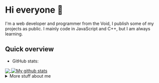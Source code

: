 # Hi everyone :wave:

I'm a web developer and programmer from the Void, I publish some of my projects as public.
I mainly code in JavaScript and C++, but I am always learning.

## Quick overview
* GitHub stats:  
<a href="https://antidev.xyz">
  <!-- Change the `github-readme-stats.anuraghazra1.vercel.app` to `github-readme-stats.vercel.app`  -->
  <img align="center" src="https://github-readme-stats.vercel.app/api/top-langs/?username=xnti&langs_count=8" />
</a>
<a href="https://antidev.xyz">
  <img align="center" src="https://github-readme-stats.anuraghazra1.vercel.app/api?username=xnti&show_icons=true&line_height=27&include_all_commits=true" alt="My github stats" />
</a>  


<details>
<summary>
  More stuff about me
</summary>

### What I do

I usually deal with things that interest me.
I am working on game cheats and game vulnerabilities with C ++. 
I am working on React.js and internet applications with JavaScript.

## My skills 📜

### Web technologies

- JavaScript
- HTML, CSS
- SCSS
- Node.js
- MongoDB

### Program development

- C++
- C#
- C

### Languages 🌐

| Language      | Proficiency      |
| ------------- | -----------------|
| English       | B2???            |
| xxx           | Native language  |

## What I'm currently learning 📚

- Python
- React Native

## Website 🔌

My website is mainly for my customers, but I also share my knowledge in there

- [antidev.xyz](https://antidev.xyz) - my thanks to my sponsors and customers.

</details>
